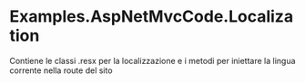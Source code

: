 # Examples.AspNetMvcCode.Localization

Contiene le classi .resx per la localizzazione e i metodi per iniettare la lingua corrente nella route del sito